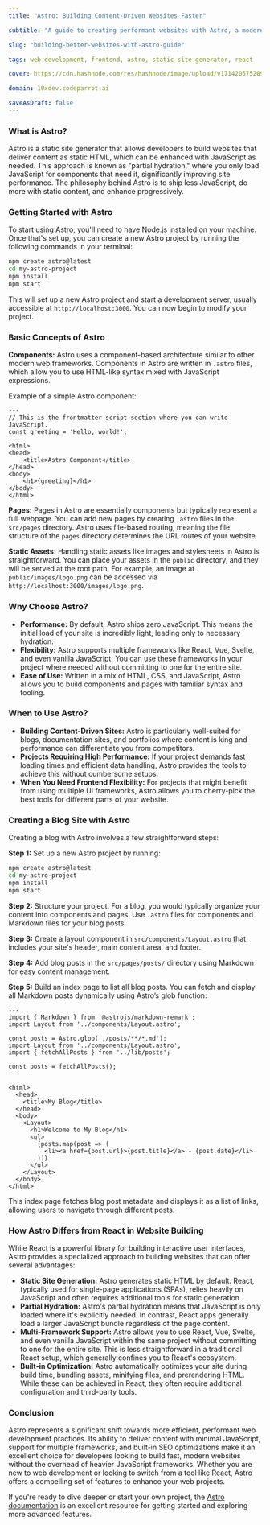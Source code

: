 ```yaml
---
title: "Astro: Building Content-Driven Websites Faster"

subtitle: "A guide to creating performant websites with Astro, a modern static site generator."

slug: "building-better-websites-with-astro-guide"

tags: web-development, frontend, astro, static-site-generator, react

cover: https://cdn.hashnode.com/res/hashnode/image/upload/v1714205752099/2eYYjW37Z.png?auto=format

domain: 10xdev.codeparrot.ai

saveAsDraft: false
---
```


### What is Astro?

Astro is a static site generator that allows developers to build websites that deliver content as static HTML, which can be enhanced with JavaScript as needed. This approach is known as "partial hydration," where you only load JavaScript for components that need it, significantly improving site performance. The philosophy behind Astro is to ship less JavaScript, do more with static content, and enhance progressively.

### Getting Started with Astro

To start using Astro, you'll need to have Node.js installed on your machine. Once that's set up, you can create a new Astro project by running the following commands in your terminal:

```bash
npm create astro@latest
cd my-astro-project
npm install
npm start
```

This will set up a new Astro project and start a development server, usually accessible at `http://localhost:3000`. You can now begin to modify your project.

### Basic Concepts of Astro

**Components:** Astro uses a component-based architecture similar to other modern web frameworks. Components in Astro are written in `.astro` files, which allow you to use HTML-like syntax mixed with JavaScript expressions.

Example of a simple Astro component:

```astro
---
// This is the frontmatter script section where you can write JavaScript.
const greeting = 'Hello, world!';
---
<html>
<head>
    <title>Astro Component</title>
</head>
<body>
    <h1>{greeting}</h1>
</body>
</html>
```

**Pages:** Pages in Astro are essentially components but typically represent a full webpage. You can add new pages by creating `.astro` files in the `src/pages` directory. Astro uses file-based routing, meaning the file structure of the `pages` directory determines the URL routes of your website.

**Static Assets:** Handling static assets like images and stylesheets in Astro is straightforward. You can place your assets in the `public` directory, and they will be served at the root path. For example, an image at `public/images/logo.png` can be accessed via `http://localhost:3000/images/logo.png`.

### Why Choose Astro?

- **Performance:** By default, Astro ships zero JavaScript. This means the initial load of your site is incredibly light, leading only to necessary hydration.
- **Flexibility:** Astro supports multiple frameworks like React, Vue, Svelte, and even vanilla JavaScript. You can use these frameworks in your project where needed without committing to one for the entire site.
- **Ease of Use:** Written in a mix of HTML, CSS, and JavaScript, Astro allows you to build components and pages with familiar syntax and tooling.

### When to Use Astro?

- **Building Content-Driven Sites:** Astro is particularly well-suited for blogs, documentation sites, and portfolios where content is king and performance can differentiate you from competitors.
- **Projects Requiring High Performance:** If your project demands fast loading times and efficient data handling, Astro provides the tools to achieve this without cumbersome setups.
- **When You Need Frontend Flexibility:** For projects that might benefit from using multiple UI frameworks, Astro allows you to cherry-pick the best tools for different parts of your website.

### Creating a Blog Site with Astro

Creating a blog with Astro involves a few straightforward steps:

**Step 1:** Set up a new Astro project by running:

```bash
npm create astro@latest
cd my-astro-project
npm install
npm start
```

**Step 2:** Structure your project. For a blog, you would typically organize your content into components and pages. Use `.astro` files for components and Markdown files for your blog posts.

**Step 3:** Create a layout component in `src/components/Layout.astro` that includes your site's header, main content area, and footer.

**Step 4:** Add blog posts in the `src/pages/posts/` directory using Markdown for easy content management.

**Step 5:** Build an index page to list all blog posts. You can fetch and display all Markdown posts dynamically using Astro’s glob function:

```astro
---
import { Markdown } from '@astrojs/markdown-remark';
import Layout from '../components/Layout.astro';

const posts = Astro.glob('./posts/**/*.md');
import Layout from '../components/Layout.astro';
import { fetchAllPosts } from '../lib/posts';

const posts = fetchAllPosts();
---

<html>
  <head>
    <title>My Blog</title>
  </head>
  <body>
    <Layout>
      <h1>Welcome to My Blog</h1>
      <ul>
        {posts.map(post => (
          <li><a href={post.url}>{post.title}</a> - {post.date}</li>
        ))}
      </ul>
    </Layout>
  </body>
</html>
```

This index page fetches blog post metadata and displays it as a list of links, allowing users to navigate through different posts.

### How Astro Differs from React in Website Building

While React is a powerful library for building interactive user interfaces, Astro provides a specialized approach to building websites that can offer several advantages:

- **Static Site Generation:** Astro generates static HTML by default. React, typically used for single-page applications (SPAs), relies heavily on JavaScript and often requires additional tools for static generation.
- **Partial Hydration:** Astro's partial hydration means that JavaScript is only loaded where it's explicitly needed. In contrast, React apps generally load a larger JavaScript bundle regardless of the page content.
- **Multi-Framework Support:** Astro allows you to use React, Vue, Svelte, and even vanilla JavaScript within the same project without committing to one for the entire site. This is less straightforward in a traditional React setup, which generally confines you to React's ecosystem.
- **Built-in Optimization:** Astro automatically optimizes your site during build time, bundling assets, minifying files, and prerendering HTML. While these can be achieved in React, they often require additional configuration and third-party tools.

### Conclusion

Astro represents a significant shift towards more efficient, performant web development practices. Its ability to deliver content with minimal JavaScript, support for multiple frameworks, and built-in SEO optimizations make it an excellent choice for developers looking to build fast, modern websites without the overhead of heavier JavaScript frameworks. Whether you are new to web development or looking to switch from a tool like React, Astro offers a compelling set of features to enhance your web projects.

If you're ready to dive deeper or start your own project, the [Astro documentation](https://docs.astro.build) is an excellent resource for getting started and exploring more advanced features.
